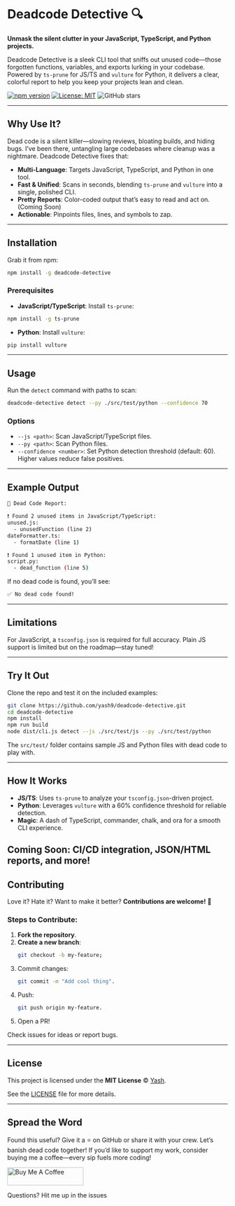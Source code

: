 # Deadcode Detective 🔍

**Unmask the silent clutter in your JavaScript, TypeScript, and Python projects.**

Deadcode Detective is a sleek CLI tool that sniffs out unused code—those forgotten functions, variables, and exports lurking in your codebase. Powered by `ts-prune` for JS/TS and `vulture` for Python, it delivers a clear, colorful report to help you keep your projects lean and clean.

[![npm version](https://badge.fury.io/js/deadcode-detective.svg)](https://www.npmjs.com/package/deadcode-detective)
[![License: MIT](https://img.shields.io/badge/License-MIT-yellow.svg)](https://opensource.org/licenses/MIT)
![GitHub stars](https://img.shields.io/github/stars/rathi-yash/deadcode-detective.svg?style=social)

---

## Why Use It?

Dead code is a silent killer—slowing reviews, bloating builds, and hiding bugs. I’ve been there, untangling large codebases where cleanup was a nightmare. Deadcode Detective fixes that:
- **Multi-Language**: Targets JavaScript, TypeScript, and Python in one tool.
- **Fast & Unified**: Scans in seconds, blending `ts-prune` and `vulture` into a single, polished CLI.
- **Pretty Reports**: Color-coded output that’s easy to read and act on. (Coming Soon)
- **Actionable**: Pinpoints files, lines, and symbols to zap.

---

## Installation

Grab it from npm:

```bash
npm install -g deadcode-detective
```

### **Prerequisites**
- **JavaScript/TypeScript**: Install `ts-prune`:

```bash
npm install -g ts-prune
```

- **Python**: Install `vulture`:
```bash
pip install vulture
```

---

## Usage

Run the `detect` command with paths to scan:
```bash
deadcode-detective detect --py ./src/test/python --confidence 70
```

### **Options**
- `--js <path>`: Scan JavaScript/TypeScript files.
- `--py <path>`: Scan Python files.
- `--confidence <number>`: Set Python detection threshold (default: 60). Higher values reduce false positives.

---

## Example Output
```bash
🔎 Dead Code Report:

❗ Found 2 unused items in JavaScript/TypeScript:
unused.js:
  - unusedFunction (line 2)
dateFormatter.ts:
  - formatDate (line 1)

❗ Found 1 unused item in Python:
script.py:
  - dead_function (line 5)
```

If no dead code is found, you’ll see:
```bash
✅ No dead code found!
```
---

## Limitations

For JavaScript, a `tsconfig.json` is required for full accuracy. Plain JS support is limited but on the roadmap—stay tuned!

---

## Try It Out

Clone the repo and test it on the included examples:
```bash
git clone https://github.com/yash9/deadcode-detective.git
cd deadcode-detective
npm install
npm run build
node dist/cli.js detect --js ./src/test/js --py ./src/test/python
```
The `src/test/` folder contains sample JS and Python files with dead code to play with.

---

## How It Works

- **JS/TS**: Uses `ts-prune` to analyze your `tsconfig.json`-driven project.
- **Python**: Leverages `vulture` with a 60% confidence threshold for reliable detection.
- **Magic**: A dash of TypeScript, commander, chalk, and ora for a smooth CLI experience.

**Coming Soon**: CI/CD integration, JSON/HTML reports, and more!
---

## Contributing

Love it? Hate it? Want to make it better? **Contributions are welcome!** 🚀  

### Steps to Contribute:
1. **Fork the repository**.
2. **Create a new branch**:  
   ```sh
   git checkout -b my-feature;
   ```
3. Commit changes:
   ```sh
   git commit -m "Add cool thing".
   ```
6. Push:
   ```sh
   git push origin my-feature.
   ```
8. Open a PR!

Check issues for ideas or report bugs.

---
## License

This project is licensed under the **MIT License** © [Yash](https://github.com/rathi-yash).  

See the [LICENSE](./LICENSE) file for more details.

---
## Spread the Word

Found this useful? Give it a ⭐ on GitHub or share it with your crew. Let’s banish dead code together! If you’d like to support my work, consider buying me a coffee—every sip fuels more coding!

<a href="https://www.buymeacoffee.com/yash.rathi" target="_blank"><img src="https://cdn.buymeacoffee.com/buttons/default-orange.png" alt="Buy Me A Coffee" height="41" width="174"></a>

Questions? Hit me up in the issues
